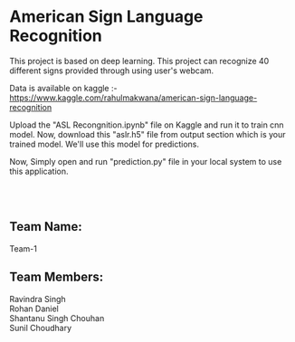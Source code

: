 # American Sign Language Recognition

This project is based on deep learning. This project can recognize 40 different signs provided through using user's webcam.

Data is available on kaggle :- https://www.kaggle.com/rahulmakwana/american-sign-language-recognition

Upload the "ASL Recongnition.ipynb" file on Kaggle and run it to train cnn model. Now, download this "aslr.h5" file from output section which is your trained model. We'll use this model for predictions.

Now, Simply open and run "prediction.py" file in your local system to use this application.

<br><br>

## Team Name: 
Team-1
## Team Members:
Ravindra Singh<br>
Rohan Daniel<br>
Shantanu Singh Chouhan<br>
Sunil Choudhary<br>
